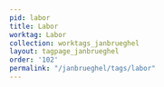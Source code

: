 ```yaml
---
pid: labor
title: Labor
worktag: Labor
collection: worktags_janbrueghel
layout: tagpage_janbrueghel
order: '102'
permalink: "/janbrueghel/tags/labor"
---
```

